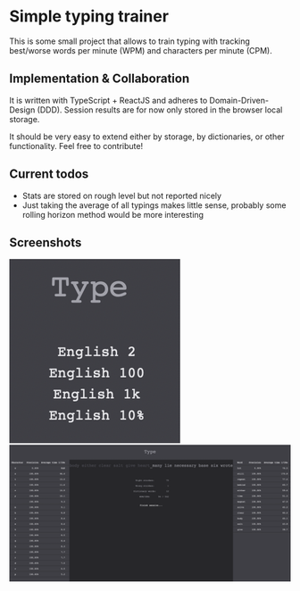 # Simple typing trainer

This is some small project that allows to train typing with tracking best/worse words per minute (WPM) and characters per minute (CPM).


## Implementation & Collaboration
It is written with TypeScript + ReactJS and adheres to Domain-Driven-Design (DDD). Session results are for now only stored in the browser local storage.

It should be very easy to extend either by storage, by dictionaries, or other functionality. Feel free to contribute!

## Current todos

* Stats are stored on rough level but not reported nicely
* Just taking the average of all typings makes little sense, probably some rolling horizon method would be more interesting

## Screenshots
![](media/type-home.png)
![](media/type-typing.png)